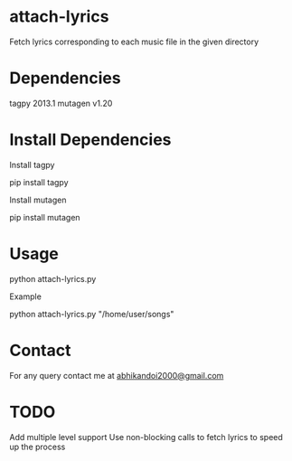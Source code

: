 attach-lyrics
=============

Fetch lyrics corresponding to each music file in the given directory


Dependencies
=============

  tagpy 2013.1
  mutagen v1.20


Install Dependencies
=============

Install tagpy

  pip install tagpy

Install mutagen

  pip install mutagen


Usage
=============

  python attach-lyrics.py <path-to-folder>

Example
  
  python attach-lyrics.py "/home/user/songs"


Contact
=============

For any query contact me at abhikandoi2000@gmail.com


TODO
=============

Add multiple level support
Use non-blocking calls to fetch lyrics to speed up the process